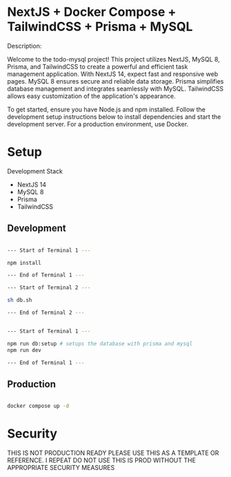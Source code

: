 # NextJS + Docker Compose + TailwindCSS + Prisma + MySQL

Description:

Welcome to the todo-mysql project! This project utilizes NextJS, MySQL 8, Prisma, and TailwindCSS to create a powerful and efficient task management application. With NextJS 14, expect fast and responsive web pages. MySQL 8 ensures secure and reliable data storage. Prisma simplifies database management and integrates seamlessly with MySQL. TailwindCSS allows easy customization of the application's appearance.

To get started, ensure you have Node.js and npm installed. Follow the development setup instructions below to install dependencies and start the development server. For a production environment, use Docker.

# Setup

Development Stack

- NextJS 14
- MySQL 8
- Prisma
- TailwindCSS

## Development

```bash

--- Start of Terminal 1 ---

npm install

--- End of Terminal 1 ---

--- Start of Terminal 2 ---

sh db.sh

--- End of Terminal 2 ---


--- Start of Terminal 1 ---

npm run db:setup # setups the database with prisma and mysql
npm run dev

--- End of Terminal 1 ---


```

## Production

```bash

docker compose up -d

```

# Security

THIS IS NOT PRODUCTION READY PLEASE USE THIS AS A TEMPLATE OR REFERENCE. I REPEAT DO NOT USE THIS IS PROD WITHOUT THE APPROPRIATE SECURITY MEASURES
